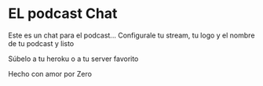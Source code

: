 EL podcast Chat
===============

Este es un chat para el podcast...
Configurale tu stream, tu logo y el nombre de tu podcast y listo

Súbelo a tu heroku o a tu server favorito

Hecho con amor por Zero
